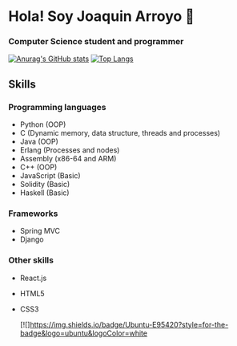 # Hola! Soy Joaquin Arroyo 👋
### Computer Science student and programmer

[![Anurag's GitHub stats](https://github-readme-stats.vercel.app/api?username=joaquinarroyo&theme=synthwave)](https://github.com/anuraghazra/github-readme-stats)
[![Top Langs](https://github-readme-stats.vercel.app/api/top-langs/?username=joaquinarroyo&theme=synthwave&layout=compact)](https://github.com/anuraghazra/github-readme-stats)

## Skills
### Programming languages
- Python (OOP)
- C (Dynamic memory, data structure, threads and processes)
- Java (OOP)
- Erlang (Processes and nodes)
- Assembly (x86-64 and ARM)
- C++ (OOP)
- JavaScript (Basic)
- Solidity (Basic)
- Haskell (Basic)

### Frameworks
- Spring MVC
- Django

### Other skills
- React.js
- HTML5
- CSS3

	[![]https://img.shields.io/badge/Ubuntu-E95420?style=for-the-badge&logo=ubuntu&logoColor=white

